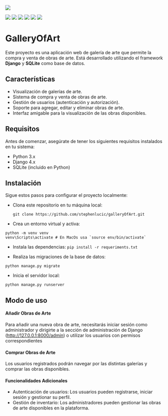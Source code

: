 ![](https://cdn.hashnode.com/res/hashnode/image/upload/v1636780048014/niLN2J80j.png)

![](https://img.shields.io/github/stars/pandao/editor.md.svg) ![](https://img.shields.io/github/forks/pandao/editor.md.svg) ![](https://img.shields.io/github/tag/pandao/editor.md.svg) ![](https://img.shields.io/github/release/pandao/editor.md.svg) ![](https://img.shields.io/github/issues/pandao/editor.md.svg) ![](https://img.shields.io/bower/v/editor.md.svg)

# GalleryOfArt

Este proyecto es una aplicación web de galería de arte que permite la compra y venta de obras de arte. Está desarrollado utilizando el framework **Django** y **SQLite** como base de datos.

## Características

- Visualización de galerías de arte.
- Sistema de compra y venta de obras de arte.
- Gestión de usuarios (autenticación y autorización).
- Soporte para agregar, editar y eliminar obras de arte.
- Interfaz amigable para la visualización de las obras disponibles.

## Requisitos

Antes de comenzar, asegúrate de tener los siguientes requisitos instalados en tu sistema:

- Python 3.x
- Django 4.x
- SQLite (incluido en Python)

## Instalación

Sigue estos pasos para configurar el proyecto localmente:

- Clona este repositorio en tu máquina local:
   ```
   git clone https://github.com/stephenlucic/galleryOfArt.git
   ```
- Crea un entorno virtual y activa:
```
python -m venv venv
venv\Scripts\activate # En MacOs usa `source env/bin/activate` 
```
- Instala las dependencias:
`pip install -r requeriments.txt`

- Realiza las migraciones de la base de datos:
```
python manage.py migrate
```
- Inicia el servidor local:
```
python manage.py runserver
```

## Modo de uso

#### Añadir Obras de Arte
Para añadir una nueva obra de arte, necesitarás iniciar sesión como administrador y dirigirte a la sección de administración de Django (http://127.0.0.1:8000/admin) o utilizar los usuarios con permisos correspondientes

#### Comprar Obras de Arte
Los usuarios registrados podrán navegar por las distintas galerías y comprar las obras disponibles.

#### Funcionalidades Adicionales
- Autenticación de usuarios: Los usuarios pueden registrarse, iniciar sesión y gestionar su perfil.
- Gestión de inventario: Los administradores pueden gestionar las obras de arte disponibles en la plataforma.